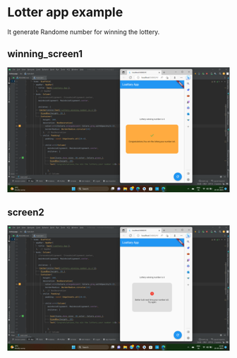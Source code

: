
# Lotter app example

It generate Randome number for winning the lottery.


## winning_screen1

![App Screenshot](https://github.com/nishithahub95/lottery-app-eaxample/blob/master/screenshoot/2023-03-25%20(1).png)

## screen2

![App Screenshot](https://github.com/nishithahub95/lottery-app-eaxample/blob/master/screenshoot/2023-03-25.png)


